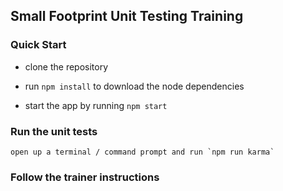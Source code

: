 ## Small Footprint Unit Testing Training

### Quick Start

* clone the repository

* run `npm install` to download the node dependencies

* start the app by running `npm start`

### Run the unit tests
	open up a terminal / command prompt and run `npm run karma`

### Follow the trainer instructions
